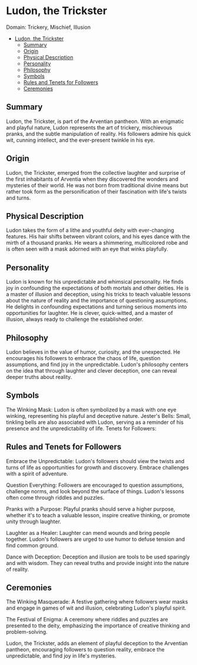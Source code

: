 # Ludon, the Trickster

Domain: Trickery, Mischief, Illusion

- [Ludon, the Trickster](#ludon-the-trickster)
  - [Summary](#summary)
  - [Origin](#origin)
  - [Physical Description](#physical-description)
  - [Personality](#personality)
  - [Philosophy](#philosophy)
  - [Symbols](#symbols)
  - [Rules and Tenets for Followers](#rules-and-tenets-for-followers)
  - [Ceremonies](#ceremonies)

## Summary
Ludon, the Trickster, is part of the Arventian pantheon. With an enigmatic and playful nature, Ludon represents the art of trickery, mischievous pranks, and the subtle manipulation of reality. His followers admire his quick wit, cunning intellect, and the ever-present twinkle in his eye.

## Origin
Ludon, the Trickster, emerged from the collective laughter and surprise of the first inhabitants of Arventia when they discovered the wonders and mysteries of their world. He was not born from traditional divine means but rather took form as the personification of their fascination with life's twists and turns.

## Physical Description
Ludon takes the form of a lithe and youthful deity with ever-changing features. His hair shifts between vibrant colors, and his eyes dance with the mirth of a thousand pranks. He wears a shimmering, multicolored robe and is often seen with a mask adorned with an eye that winks playfully.

## Personality
Ludon is known for his unpredictable and whimsical personality. He finds joy in confounding the expectations of both mortals and other deities. He is a master of illusion and deception, using his tricks to teach valuable lessons about the nature of reality and the importance of questioning assumptions. He delights in confounding expectations and turning serious moments into opportunities for laughter. He is clever, quick-witted, and a master of illusion, always ready to challenge the established order.

## Philosophy
Ludon believes in the value of humor, curiosity, and the unexpected. He encourages his followers to embrace the chaos of life, question assumptions, and find joy in the unpredictable. Ludon's philosophy centers on the idea that through laughter and clever deception, one can reveal deeper truths about reality.

## Symbols

The Winking Mask: Ludon is often symbolized by a mask with one eye winking, representing his playful and deceptive nature.
Jester's Bells: Small, tinkling bells are also associated with Ludon, serving as a reminder of his presence and the unpredictability of life.
Tenets for Followers:

## Rules and Tenets for Followers

Embrace the Unpredictable: Ludon's followers should view the twists and turns of life as opportunities for growth and discovery. Embrace challenges with a spirit of adventure.

Question Everything: Followers are encouraged to question assumptions, challenge norms, and look beyond the surface of things. Ludon's lessons often come through riddles and puzzles.

Pranks with a Purpose: Playful pranks should serve a higher purpose, whether it's to teach a valuable lesson, inspire creative thinking, or promote unity through laughter.

Laughter as a Healer: Laughter can mend wounds and bring people together. Ludon's followers are urged to use humor to defuse tension and find common ground.

Dance with Deception: Deception and illusion are tools to be used sparingly and with wisdom. They can reveal truths and provide insight into the nature of reality.

## Ceremonies

The Winking Masquerade: A festive gathering where followers wear masks and engage in games of wit and illusion, celebrating Ludon's playful spirit.

The Festival of Enigma: A ceremony where riddles and puzzles are presented to the deity, emphasizing the importance of creative thinking and problem-solving.

Ludon, the Trickster, adds an element of playful deception to the Arventian pantheon, encouraging followers to question reality, embrace the unpredictable, and find joy in life's mysteries.